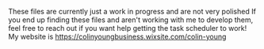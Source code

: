 These files are currently just a work in progress and are not very polished
If you end up finding these files and aren't working with me to develop them, feel free to reach out if you want help getting the task scheduler to work!
My website is https://colinyoungbusiness.wixsite.com/colin-young
